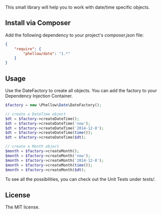 This small library will help you to work with date/time specific objects.

## Install via Composer

Add the following dependency to your project's _composer.json_ file:

```json
{
    "require": {
        "phellow/date": "1.*"
    }
}
```

## Usage

Use the DateFactory to create all objects. You can add the factory to your Dependency Injection Container.

```php
$factory = new \Phellow\Date\DateFactory();

// create a DateTime object
$dt = $factory->createDateTime();
$dt = $factory->createDateTime('now');
$dt = $factory->createDateTime('2014-12-8');
$dt = $factory->createDateTime(time());
$dt = $factory->createDateTime($dt);

// create a Month object
$month = $factory->createMonth();
$month = $factory->createMonth('now');
$month = $factory->createMonth('2014-12-8');
$month = $factory->createMonth(time());
$month = $factory->createMonth($dt);
```

To see all the possibilities, you can check out the Unit Tests under _tests/_.

## License

The MIT license.